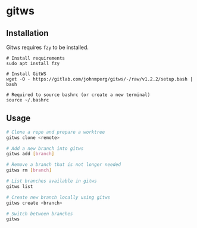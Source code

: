 # gitws

## Installation

Gitws requires `fzy` to be installed.

```
# Install requirements
sudo apt install fzy

# Install GitWS
wget -O - https://gitlab.com/johnmperg/gitws/-/raw/v1.2.2/setup.bash | bash

# Required to source bashrc (or create a new terminal)
source ~/.bashrc
```

## Usage

```bash
# Clone a repo and prepare a worktree
gitws clone <remote>

# Add a new branch into gitws
gitws add [branch]

# Remove a branch that is not longer needed
gitws rm [branch]

# List branches available in gitws
gitws list

# Create new branch locally using gitws
gitws create <branch>

# Switch between branches
gitws
```
